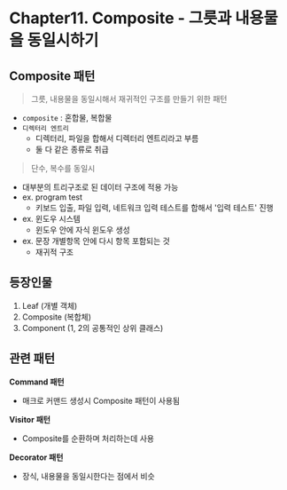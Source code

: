 # Chapter11. Composite - 그릇과 내용물을 동일시하기

## Composite 패턴

> 그릇, 내용물을 동일시해서 재귀적인 구조를 만들기 위한 패턴

- `composite` : 혼합물, 복합물
- `디렉터리 엔트리`
  - 디렉터리, 파일을 합해서 디렉터리 엔트리라고 부름
  - 둘 다 같은 종류로 취급

> 단수, 복수를 동일시

- 대부분의 트리구조로 된 데이터 구조에 적용 가능
- ex. program test
  - 키보드 입출, 파일 입력, 네트워크 입력 테스트를 합해서 '입력 테스트' 진행
- ex. 윈도우 시스템
  - 윈도우 안에 자식 윈도우 생성
- ex. 문장 개별항목 안에 다시 항목 포함되는 것
  - 재귀적 구조

## 등장인물

1. Leaf (개별 객체)
2. Composite (복합체)
3. Component (1, 2의 공통적인 상위 클래스)

## 관련 패턴

**Command 패턴**

- 매크로 커맨드 생성시 Composite 패턴이 사용됨

**Visitor 패턴**

- Composite를 순환하며 처리하는데 사용

**Decorator 패턴**

- 장식, 내용물을 동일시한다는 점에서 비슷
